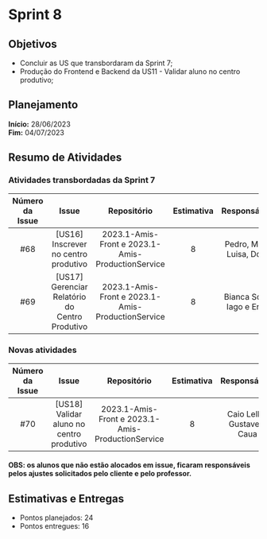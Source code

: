 # Sprint 8

## Objetivos

- Concluir as US que transbordaram da Sprint 7;
- Produção do Frontend e Backend da US11 - Validar aluno no centro produtivo;

## Planejamento
**Início:** 28/06/2023<br/>
**Fim:** 04/07/2023

## Resumo de Atividades


### Atividades transbordadas da Sprint 7

| Número da Issue |             Issue              |       Repositório       | Estimativa |           Responsáveis            |  Status   |
|:---------------:|:------------------------------:|:-----------------------:|:----------:|:---------------------------------:| :---: |
|       #68      |   [US16] Inscrever no centro produtivo  |    2023.1-Amis-Front  e 2023.1-Amis-ProductionService  |     8      |     Pedro, Maria Luisa, Doan    |  Done |
|       #69     |   [US17] Gerenciar Relatório do Centro Produtivo  |    2023.1-Amis-Front  e 2023.1-Amis-ProductionService  |     8      |     Bianca Sofia, Iago e Erick    |  In progress |



### Novas atividades
| Número da Issue |             Issue              |       Repositório       | Estimativa |           Responsáveis            |  Status   |
|:---------------:|:------------------------------:|:-----------------------:|:----------:|:---------------------------------:| :---: |
|       #70     |   [US18] Validar aluno no centro produtivo   |    2023.1-Amis-Front  e 2023.1-Amis-ProductionService  |     8      |     Caio Lellis, Gustave e Caua    |  In progress |



#### OBS: os alunos que não estão alocados em issue, ficaram responsáveis pelos ajustes solicitados pelo cliente e pelo professor.


## Estimativas e Entregas
* Pontos planejados: 24
* Pontos entregues: 16

